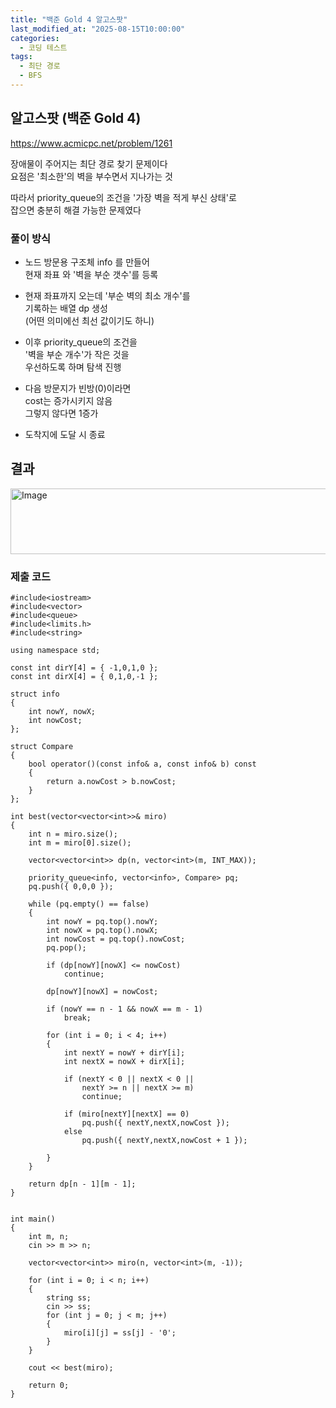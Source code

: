 ```yaml
---
title: "백준 Gold 4 알고스팟"
last_modified_at: "2025-08-15T10:00:00"
categories:
  - 코딩 테스트
tags:
  - 최단 경로
  - BFS
---
```


## 알고스팟 (백준 Gold 4)
<https://www.acmicpc.net/problem/1261><br>

장애물이 주어지는 최단 경로 찾기 문제이다<br>
요점은 '최소한'의 벽을 부수면서 지나가는 것<br>

따라서 priority_queue의 조건을 '가장 벽을 적게 부신 상태'로<br>
잡으면 충분히 해결 가능한 문제였다<br>

### 풀이 방식
- 노드 방문용 구조체 info 를 만들어<br>
  현재 좌표 와 '벽을 부순 갯수'를 등록<br>

- 현재 좌표까지 오는데 '부순 벽의 최소 개수'를<br>
  기록하는 배열 dp 생성<br>
  (어떤 의미에선 최선 값이기도 하니)<br>

- 이후 priority_queue의 조건을<br>
  '벽을 부순 개수'가 작은 것을<br>
  우선하도록 하며 탐색 진행<br>

- 다음 방문지가 빈방(0)이라면<br>
  cost는 증가시키지 않음<br>
  그렇지 않다면 1증가<br>

- 도착지에 도달 시 종료<br>

## 결과

<img width="1172" height="105" alt="Image" src="https://github.com/user-attachments/assets/8ffb2865-89e4-4326-8180-b64f168129e6" /><br>

### 제출 코드

```
#include<iostream>
#include<vector>
#include<queue>
#include<limits.h>
#include<string>

using namespace std;

const int dirY[4] = { -1,0,1,0 };
const int dirX[4] = { 0,1,0,-1 };

struct info
{
	int nowY, nowX;
	int nowCost;
};

struct Compare
{
	bool operator()(const info& a, const info& b) const
	{
		return a.nowCost > b.nowCost;
	}
};

int best(vector<vector<int>>& miro)
{
	int n = miro.size();
	int m = miro[0].size();

	vector<vector<int>> dp(n, vector<int>(m, INT_MAX));

	priority_queue<info, vector<info>, Compare> pq;
	pq.push({ 0,0,0 });

	while (pq.empty() == false)
	{
		int nowY = pq.top().nowY;
		int nowX = pq.top().nowX;
		int nowCost = pq.top().nowCost;
		pq.pop();

		if (dp[nowY][nowX] <= nowCost)
			continue;

		dp[nowY][nowX] = nowCost;

		if (nowY == n - 1 && nowX == m - 1)
			break;

		for (int i = 0; i < 4; i++)
		{
			int nextY = nowY + dirY[i];
			int nextX = nowX + dirX[i];

			if (nextY < 0 || nextX < 0 ||
				nextY >= n || nextX >= m)
				continue;

			if (miro[nextY][nextX] == 0)
				pq.push({ nextY,nextX,nowCost });
			else
				pq.push({ nextY,nextX,nowCost + 1 });

		}
	}

	return dp[n - 1][m - 1];
}


int main()
{
	int m, n;
	cin >> m >> n;

	vector<vector<int>> miro(n, vector<int>(m, -1));

	for (int i = 0; i < n; i++)
	{
		string ss;
		cin >> ss;
		for (int j = 0; j < m; j++)
		{
			miro[i][j] = ss[j] - '0';
		}
	}

	cout << best(miro);

	return 0;
}
```